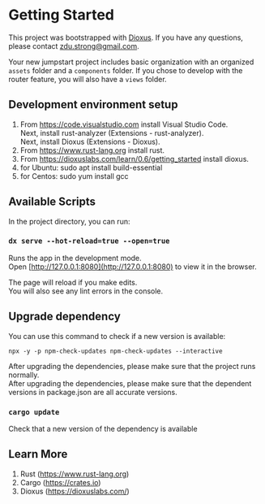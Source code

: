 # Getting Started

This project was bootstrapped with [Dioxus](https://dioxuslabs.com). If you have any questions, please contact zdu.strong@gmail.com.<br/>

Your new jumpstart project includes basic organization with an organized `assets` folder and a `components` folder.
If you chose to develop with the router feature, you will also have a `views` folder.

## Development environment setup
1. From https://code.visualstudio.com install Visual Studio Code.<br/>
   Next, install rust-analyzer (Extensions - rust-analyzer).<br/>
   Next, install Dioxus (Extensions - Dioxus).<br/>
2. From https://www.rust-lang.org install rust.<br/>
3. From https://dioxuslabs.com/learn/0.6/getting_started install dioxus.<br/>
4. for Ubuntu: sudo apt install build-essential<br/>
5. for Centos: sudo yum install gcc<br/>

## Available Scripts

In the project directory, you can run:<br/>

### `dx serve --hot-reload=true --open=true`

Runs the app in the development mode.<br/>
Open [http://127.0.0.1:8080](http://127.0.0.1:8080) to view it in the browser.<br/>

The page will reload if you make edits.<br/>
You will also see any lint errors in the console.<br/>

## Upgrade dependency

You can use this command to check if a new version is available:<br/>

    npx -y -p npm-check-updates npm-check-updates --interactive

After upgrading the dependencies, please make sure that the project runs normally.<br/>
After upgrading the dependencies, please make sure that the dependent versions in package.json are all accurate versions.<br/>

### `cargo update`

Check that a new version of the dependency is available<br/>

## Learn More

1. Rust (https://www.rust-lang.org)
2. Cargo (https://crates.io)
3. Dioxus (https://dioxuslabs.com/)<br/>
